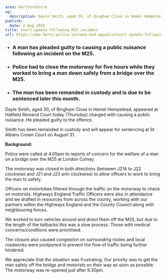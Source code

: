 ```yaml
area: Hertfordshire
og:
  description: Dayle Smith, aged 30, of Bingham Close in Hemel Hempstead, appeared at Hatfield Remand Court today (Thursday) charged with causing a public nuisance. He pleaded guilty to the offence.
publish:
  date: 2 Aug 2018
title: Court update following M25 incident
url: https://www.herts.police.uk/news-and-appeals/Court-update-following-M25-incident-0596
```

* ### A man has pleaded guilty to causing a public nuisance following an incident on the M25.

 * ### Police had to close the motorway for five hours while they worked to bring a man down safely from a bridge over the M25.

 * ### The man has been remanded in custody and is due to be sentenced later this month.

Dayle Smith, aged 30, of Bingham Close in Hemel Hempstead, appeared at Hatfield Remand Court today (Thursday) charged with causing a public nuisance. He pleaded guilty to the offence.

Smith has been remanded in custody and will appear for sentencing at St Albans Crown Court on August 31.

**Background:**

Police were called at 4.05pm to reports of concern for the welfare of a man on a bridge over the M25 at London Colney.

The motorway was closed in both directions (between J21A to J22 clockwise and J21 and J23 anti-clockwise) to allow officers to work to bring the man to safety.

Officers on motorbikes filtered through the traffic on the motorway to check on motorists. Highways England Traffic Officers were also in attendance and we drafted in resources from across the county, working with our partners within the Highways England and the County Council along with neighbouring forces.

We worked to turn vehicles around and direct them off the M25, but due to the length of the tailbacks this was a slow process. Those with medical concerns/conditions were prioritised.

The closure also caused congestion on surrounding routes and local roadworks were postponed to prevent the flow of traffic being further hindered.

We appreciate that the situation was frustrating. Our priority was to get the man safely off the bridge and motorists on their way as soon as possible. The motorway was re-opened just after 9.30pm.
